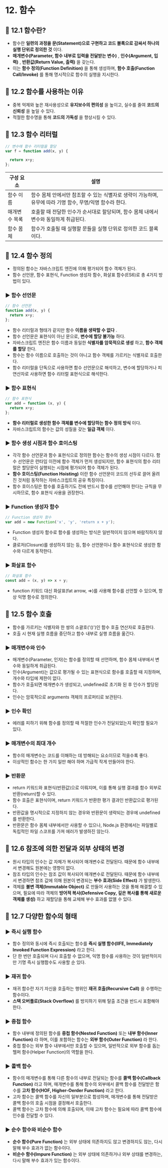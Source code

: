 # 12. 함수

## 📌 12.1 함수란?
- 함수란 **일련의 과정을 문(Statement)으로 구현하고 코드 블록으로 감싸서 하나의 실행 단위로 정의한 것** 이다.   
- **매개변수(Parameter, 함수 내부로 입력을 전달받는 변수)** , **인수(Argument, 입력)** , **반환값(Return Value, 출력)** 을 갖는다.
- 이는 **함수 정의(Function Definition)** 을 통해 생성하며, **함수 호출(Function Call/Invoke)** 를 통해 명시적으로 함수의 실행을 지시한다.

## 📌 12.2 함수를 사용하는 이유
- 중복 억제와 높은 재사용성으로 **유지보수의 편의성** 을 높이고, 실수를 줄여 **코드의 신뢰성** 을 높일 수 있다.
- 적절한 함수명을 통해 **코드의 가독성** 을 향상시킬 수 있다.

## 📌 12.3 함수 리터럴

```js
// 변수애 함수 리터럴을 할당
var f = function add(x, y) {

  return x+y;
};
```
|구성 요소|설명|
|---|---|
|함수 이름|함수 몸체 안에서만 참조할 수 있는 식별자로 생략이 가능하며, 유무에 따라 기명 함수, 무명/익명 함수라 한다.|
|매개변수 목록|호출할 때 전달한 인수가 순서대로 할당되며, 함수 몸체 내에서 변수와 동일하게 취급된다.|
|함수 몸체|함수가 호출될 때 실행할 문들을 실행 단위로 정의한 코드 블록이다.|

## 📌 12.4 함수 정의

- 정의된 함수는 자바스크립트 엔진에 의해 평가되어 함수 객체가 된다.
- 함수 선언문, 함수 표현식, Function 생성자 함수, 화살표 함수(ES6)로 총 4가지 방법이 있다.

### ▶️ 함수 선언문
```js
// 함수 선언문
function add(x, y) {
  return x+y;
};
```
- 함수 리터럴과 형태가 같지만 함수 **이름을 생략할 수 없다** .
- 함수 선언문은 표현식이 아닌 문으로, **변수에 할당 불가능** 하다.
- 자바스크립트 엔진은 함수 이름과 동일한 **식별자를 암묵적으로 생성** 하고, **함수 객체를 할당** 한다.
- 함수는 함수 이름으로 호출하는 것이 아니고 함수 객체를 가르키는 식별자로 호출한다.
- 함수 리터럴을 단독으로 사용하면 함수 선언문으로 해석하고, 변수에 할당하거나 피연산자로 사용하면 함수 리터럴 표현식으로 해석한다.

### ▶️ 함수 표현식
```js
// 함수 표현식
var add = function (x, y) {
  return x+y;
};
```
- **함수 리터럴로 생성한 함수 객체를 변수에 할당하는 함수 정의 방식** 이다.
- 자바스크립트의 함수는 값의 성질을 갖는 **일급 객체** 이다.

### ▶️ 함수 생성 시점과 함수 호이스팅
- 각각 함수 선언문과 함수 표현식으로 정의한 함수는 함수의 생성 시점이 다르다. 함수 선언문은 런타임 이전에 함수 객체가 먼저 생성되지만, 함수 표현식의 함수 리터럴은 할당문이 실행되는 시점에 평가되어 함수 객체가 된다.
- **함수 호이스팅(Function Hoisting)** 이란 함수 선언문이 코드의 선두로 끌어 올려진 것처럼 동작하는 자바스크립트의 공유 특징이다.
- 함수 호이스팅은 함수를 호출하기도 전에 반드시 함수를 선언해야 한다는 규칙을 무시하므로, 함수 표현식 사용을 권장한다.

### ▶️ Function 생성자 함수
```js
// Function 생성자 함수
var add = new Function('x', 'y', 'return x + y');
```
- Function 생성자 함수로 함수를 생성하는 방식은 일반적이지 않으며 바람직하지 않다.
- 클로저(Closure)를 생성하지 않는 등, 함수 선언문이나 함수 표현식으로 생성한 함수와 다르게 동작한다.

### ▶️ 화살표 함수
```js
// 화살표 함수
const add = (x, y) => x + y;
```
- function 키워드 대신 화살표(fat arrow, =>)를 사용해 함수를 선언할 수 있으며, 항상 익명 함수로 정의한다.

## 📌 12.5 함수 호출
- 함수를 가르키는 식별자와 한 쌍의 소괄호('()')인 함수 호출 연산자로 호출한다.
- 호출 시 현재 실행 흐름을 중단하고 함수 내부로 실행 흐름을 옮긴다.

### ▶️ 매개변수와 인수
- 매개변수(Parameter, 인자)는 함수를 정의할 때 선언하며, 함수 몸체 내부에서 변수와 동일하게 취급된다.
- 인수(Argument)는 값으로 평가될 수 있는 표현식으로 함수를 호출할 때 지정하며, 개수와 타입에 제한이 없다.
- 함수가 호출되면 매개변수가 생성되고, undefined로 초기화 된 후 인수가 할당된다.
- 인수는 암묵적으로 arguments 객체의 프로퍼티로 보관된다.

### ▶️ 인수 확인
- 에러를 피하기 위해 함수를 정의할 때 적절한 인수가 전달되었는지 확인할 필요가 있다.

### ▶️ 매개변수의 최대 개수
- 함수의 매개변수는 코드를 이해하는 데 방해되는 요소이므로 적을수록 좋다.
- 이상적인 함수는 한 가지 일만 해야 하며 가급적 작게 만들어야 한다.

### ▶️ 반환문
- return 키워드와 표현식(반환값)으로 이뤄지며, 이를 통해 실행 결과를 함수 외부로 반환(return)할 수 있다.
- 함수 호출은 표현식이며, return 키워드가 반환한 평가 결과인 반환값으로 평가된다.
- 반환값을 명시적으로 지정하지 않는 경우와 반환문이 생략되는 경우에 undefined를 반환한다.
- 반환문은 함수 몸체 내부에서만 사용할 수 있으나, Node.js 환경에서는 파일별로 독립적인 파일 스코프를 가져 에러가 발생하진 않는다.

## 📌 12.6 참조에 의한 전달과 외부 상태의 변경
- 원시 타입의 인수는 값 자체가 복사되어 매개변수로 전달된다. 때문에 함수 내부에서 변경해도 원본에는 영향이 없다.
- 참조 타입의 인수는 참조 값이 복사되어 매개변수로 전달된다. 때문에 함수 내부에서 변경하면 참조 값에 의해 원본이 변경되는 **부수 효과(Side Effect)** 가 발생한다.
- 객체를 **불변 객체(Immutable Object)** 로 만들어 사용하는 것을 통해 해결할 수 있으며, 필요에 따라 객체의 **방어적 복사(Defensive Copy, 깊은 복사를 통해 새로운 객체를 생성)** 하고 재할당을 통해 교체해 부수 효과를 없앨 수 있다.

## 📌 12.7 다양한 함수의 형태

### ▶️ 즉시 실행 함수
- 함수 정의와 동시에 즉시 호출되는 함수를 **즉시 실행 함수(IIFE, Immediately Invoked Function Expression)** 라고 한다.
- 단 한 번만 호출되며 다시 호출할 수 없으며, 익명 함수를 사용하는 것이 일반적이지만 기명 즉시 실행함수도 사용할 순 있다.

### ▶️ 재귀 함수
- 재귀 함수란 자기 자신을 호출하는 행위인 **재귀 호출(Recursive Call)** 을 수행하는 함수이다.
- **스택 오버플로(Stack Overflow)** 를 방지하기 위해 탈출 조건을 반드시 포함해야 한다.

### ▶️ 중첩 함수
- 함수 내부에 정의된 함수를 **중첩 함수(Nested Function)** 또는 **내부 함수(Inner Function)** 라 하며, 이를 포함하는 함수는 **외부 함수(Outer Function)** 라 한다.
- 중첩 함수는 외부 함수 내부에서만 호출할 수 있으며, 일반적으로 외부 함수를 돕는 헬퍼 함수(Helper Function)의 역할을 한다.

### ▶️ 콜백 함수
- 함수의 매개변수를 통해 다른 함수의 내부로 전달되는 함수를 **콜백 함수(Callback Function)** 라고 하며, 매개변수를 통해 함수의 외부에서 콜백 함수를 전달받은 함수를 **고차 함수(HOF, Higher-Oerder Function)** 라고 한다.
- 고차 함수는 콜백 함수를 자신의 일부분으로 합성하며, 매개변수를 통해 전달받은 콜백 함수의 호출 시점을 결정해서 호출한다.
- 콜백 함수는 고차 함수에 의해 호출되며, 이때 고차 함수는 필요에 따라 콜백 함수에 인수를 전달할 수 있다.

### ▶️ 순수 함수와 비순수 함수
- **순수 함수(Pure Function)** 는 외부 상태에 의존하지도 않고 변경하지도 않는, 다시 말해 부수 효과가 없는 함수이다.
- **비순수 함수(Impure Function)** 는 외부 상태에 의존하거나 외부 상태를 변경하는, 다시 말해 부수 효과가 있는 함수이다.
